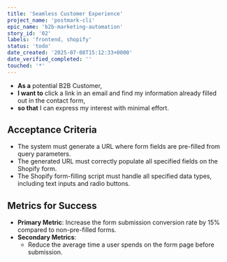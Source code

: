 ```yaml
---
title: 'Seamless Customer Experience'
project_name: 'postmark-cli'
epic_name: 'b2b-marketing-automation'
story_id: '02'
labels: 'frontend, shopify'
status: 'todo'
date_created: '2025-07-08T15:12:33+0000'
date_verified_completed: ''
touched: '*'
---
```


- **As a** potential B2B Customer,
- **I want to** click a link in an email and find my information already filled out in the contact form,
- **so that** I can express my interest with minimal effort.

## Acceptance Criteria

- The system must generate a URL where form fields are pre-filled from query parameters.
- The generated URL must correctly populate all specified fields on the Shopify form.
- The Shopify form-filling script must handle all specified data types, including text inputs and radio buttons.

## Metrics for Success

- **Primary Metric**: Increase the form submission conversion rate by 15% compared to non-pre-filled forms.
- **Secondary Metrics**:
  - Reduce the average time a user spends on the form page before submission.
